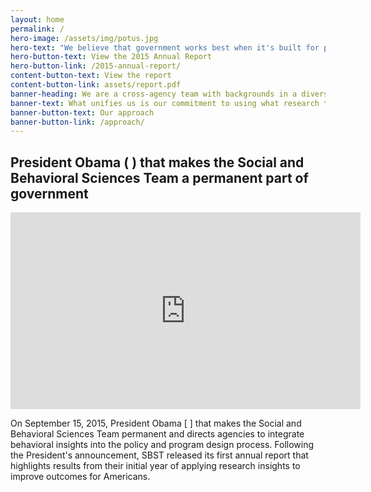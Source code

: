 ```yaml
---
layout: home
permalink: /
hero-image: /assets/img/potus.jpg
hero-text: "We believe that government works best when it's built for people. "
hero-button-text: View the 2015 Annual Report
hero-button-link: /2015-annual-report/
content-button-text: View the report
content-button-link: assets/report.pdf
banner-heading: We are a cross-agency team with backgrounds in a diversity of fields, including psychology, economics, policy,  law, medicine, statistics, and political science.
banner-text: What unifies us is our commitment to using what research tells us about how people make decisions to better serve Americans and improve government efficiency.
banner-button-text: Our approach
banner-button-link: /approach/
---
```

## President Obama ( ) that makes the Social and Behavioral Sciences Team a permanent part of government

<iframe width="560" height="315" src="https://www.youtube.com/embed/ShvaavFq92s?modestbranding=1&amp;controls=0" frameborder="0" allowfullscreen></iframe>

On September 15, 2015, President Obama [ ] that makes the Social and Behavioral Sciences Team permanent and directs agencies to integrate behavioral insights into the policy and program design process. Following the President's announcement, SBST released its first annual report that highlights results from their initial year of applying research insights to improve outcomes for Americans.
